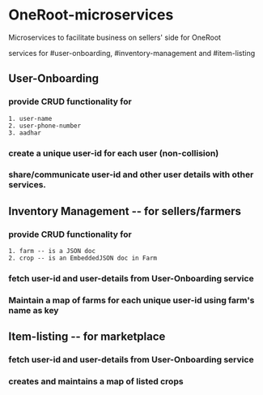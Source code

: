 # OneRoot-microservices
Microservices to facilitate business on sellers' side for OneRoot

services for #user-onboarding, #inventory-management and #item-listing

## User-Onboarding

### provide CRUD functionality for 
    1. user-name
    2. user-phone-number
    3. aadhar
    
### create a unique user-id for each user (non-collision)    
### share/communicate user-id and other user details with other services.



## Inventory Management -- for sellers/farmers

### provide CRUD functionality for
    1. farm -- is a JSON doc
    2. crop -- is an EmbeddedJSON doc in Farm
    
### fetch user-id and user-details from User-Onboarding service
### Maintain a map of farms for each unique user-id using farm's name as key



## Item-listing -- for marketplace

### fetch user-id and user-details from User-Onboarding service
### creates and maintains a map of listed crops
    
